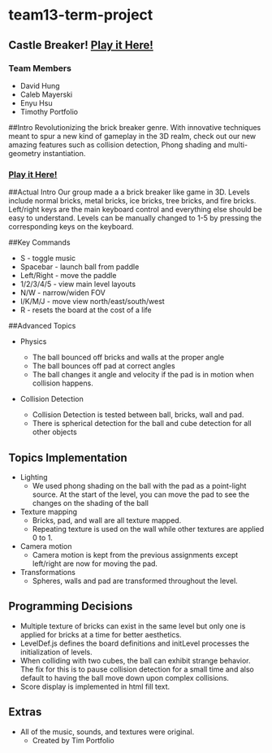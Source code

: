 # team13-term-project

## Castle Breaker! [Play it Here!](http://david1hung.github.io/3D-Brick-Breaker/)

### Team Members
- David Hung 
- Caleb Mayerski
- Enyu Hsu 
- Timothy Portfolio

##Intro
Revolutionizing the brick breaker genre. With innovative techniques meant to spur a new kind of gameplay in the 3D realm, check out our new amazing features such as collision detection, Phong shading and multi-geometry instantiation. 

### [Play it Here!](http://david1hung.github.io/3D-Brick-Breaker/)

##Actual Intro
Our group made a a brick breaker like game in 3D. Levels include normal bricks, metal bricks, ice bricks, tree bricks, and fire bricks. Left/right keys are the main keyboard control and everything else should be easy to understand. Levels can be manually changed to 1-5 by pressing the corresponding keys on the keyboard. 


##Key Commands
- S - toggle music
- Spacebar - launch ball from paddle
- Left/Right - move the paddle
- 1/2/3/4/5 - view main level layouts
- N/W - narrow/widen FOV
- I/K/M/J - move view north/east/south/west
- R - resets the board at the cost of a life


##Advanced Topics
- Physics
	- The ball bounced off bricks and walls at the proper angle
	- The ball bounces off pad at correct angles
	- The ball changes it angle and velocity if the pad is in motion when collision happens. 

- Collision Detection
	- Collision Detection is tested between ball, bricks, wall and pad. 
	- There is spherical detection for the ball and cube detection for all other objects
	
## Topics Implementation
- Lighting
	- We used phong shading on the ball with the pad as a point-light source. At the start of the level, you can move the pad to see the changes on the shading of the ball
- Texture mapping
	- Bricks, pad, and wall are all texture mapped. 
	- Repeating texture is used on the wall while other textures are applied 0 to 1. 
- Camera motion
	- Camera motion is kept from the previous assignments except left/right are now for moving the pad. 
- Transformations
	- Spheres, walls and pad are transformed throughout the level. 


## Programming Decisions
- Multiple texture of bricks can exist in the same level but only one is applied for bricks at a time for better aesthetics. 
- LevelDef.js defines the board definitions and initLevel processes the initialization of levels. 
- When colliding with two cubes, the ball can exhibit strange behavior. The fix for this is to pause collision detection for a small time and also default to having the ball move down upon complex collisions.
- Score display is implemented in html fill text.


## Extras
- All of the music, sounds, and textures were original. 
	- Created by Tim Portfolio

